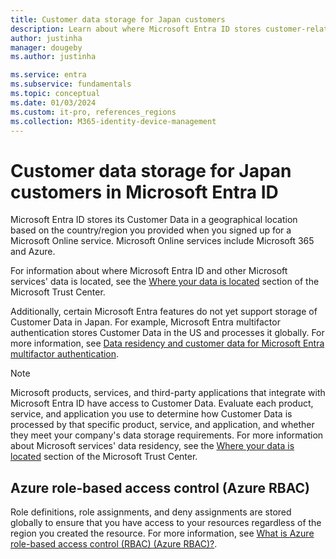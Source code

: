 ```yaml
---
title: Customer data storage for Japan customers
description: Learn about where Microsoft Entra ID stores customer-related data for its Japan customers.
author: justinha
manager: dougeby
ms.author: justinha

ms.service: entra
ms.subservice: fundamentals
ms.topic: conceptual
ms.date: 01/03/2024
ms.custom: it-pro, references_regions
ms.collection: M365-identity-device-management
---
```


# Customer data storage for Japan customers in Microsoft Entra ID

Microsoft Entra ID stores its Customer Data in a geographical location based on the country/region you provided when you signed up for a Microsoft Online service. Microsoft Online services include Microsoft 365 and Azure.

For information about where Microsoft Entra ID and other Microsoft services' data is located, see the [Where your data is located](https://www.microsoft.com/trust-center/privacy/data-location) section of the Microsoft Trust Center.

Additionally, certain Microsoft Entra features do not yet support storage of Customer Data in Japan. For example, Microsoft Entra multifactor authentication stores Customer Data in the US and processes it globally. For more information, see [Data residency and customer data for Microsoft Entra multifactor authentication](~/identity/authentication/concept-mfa-data-residency.md).

> [!NOTE]
> Microsoft products, services, and third-party applications that integrate with Microsoft Entra ID have access to Customer Data. Evaluate each product, service, and application you use to determine how Customer Data is processed by that specific product, service, and application, and whether they meet your company's data storage requirements. For more information about Microsoft services' data residency, see the [Where your data is located](https://www.microsoft.com/trust-center/privacy/data-location) section of the Microsoft Trust Center.

## Azure role-based access control (Azure RBAC)

Role definitions, role assignments, and deny assignments are stored globally to ensure that you have access to your resources regardless of the region you created the resource. For more information, see [What is Azure role-based access control (RBAC) (Azure RBAC)?](/azure/role-based-access-control/overview#where-is-azure-rbac-data-stored).
